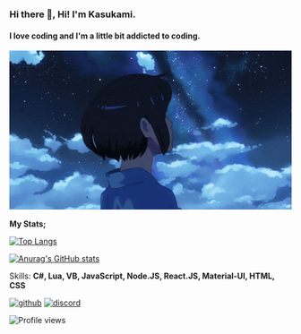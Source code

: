 ### Hi there 👋, Hi! I'm Kasukami.
#### I love coding and I'm a little bit addicted to coding.
![I love coding and I'm a little bit addicted to coding.](https://github.com/Kasukami/Kasukami/blob/main/2_-1.gif)


**My Stats;**

[![Top Langs](https://github-readme-stats.vercel.app/api/top-langs/?username=kasukami&layout=compact)](https://github.com/kasukami/github-readme-stats)

[![Anurag's GitHub stats](https://github-readme-stats.vercel.app/api?username=kasukami&theme=dracula&custom_title=Kasukami)](https://github.com/kasukami/github-readme-stats)


Skills: **C#, Lua, VB, JavaScript, Node.JS, React.JS, Material-UI, HTML, CSS**



[<img src='https://cdn.jsdelivr.net/npm/simple-icons@3.0.1/icons/github.svg' alt='github' height='40'>](https://github.com/kasukami)  [<img src='https://cdn.jsdelivr.net/npm/simple-icons@3.0.1/icons/discord.svg' alt='discord' height='40'>](https://discord.com/users/853287146395533324)  

![Profile views](https://gpvc.arturio.dev/kasukami)  

